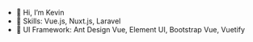 - 👋 Hi, I’m Kevin
- 👀 Skills: Vue.js, Nuxt.js, Laravel
- 🌱 UI Framework: Ant Design Vue, Element UI, Bootstrap Vue, Vuetify
